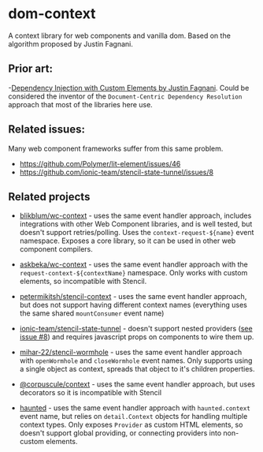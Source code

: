 # dom-context

A context library for web components and vanilla dom. Based on the algorithm proposed by Justin Fagnani.

## Prior art:

-[Dependency Injection with Custom Elements by Justin Fagnani](https://www.youtube.com/watch?v=6o5zaKHedTE&feature=youtu.be). Could be considered the inventor of the `Document-Centric Dependency Resolution` approach that most of the libraries here use.

## Related issues:

Many web component frameworks suffer from this same problem.

- https://github.com/Polymer/lit-element/issues/46
- https://github.com/ionic-team/stencil-state-tunnel/issues/8

## Related projects

- [blikblum/wc-context](https://github.com/blikblum/wc-context) - uses the same event handler approach, includes integrations with other Web Component libraries, and is well tested, but doesn't support retries/polling. Uses the `context-request-${name}` event namespace. Exposes a core library, so it can be used in other web component compilers.

- [askbeka/wc-context](https://github.com/askbeka/wc-context) - uses the same event handler approach with the `request-context-${contextName}` namespace. Only works with custom elements, so incompatible with Stencil.

- [petermikitsh/stencil-context](https://github.com/petermikitsh/stencil-context) - uses the same event handler approach, but does not support having different context names (everything uses the same shared `mountConsumer` event name)

- [ionic-team/stencil-state-tunnel](https://github.com/ionic-team/stencil-state-tunnel) - doesn't support nested providers ([see issue #8](https://github.com/ionic-team/stencil-state-tunnel/issues/8#issuecomment-655845289)) and requires javascript props on components to wire them up.

- [mihar-22/stencil-wormhole](https://github.com/mihar-22/stencil-wormhole) - uses the same event handler approach with `openWormhole` and `closeWormhole` event names. Only supports using a single object as context, spreads that object to it's children properties.

- [@corpuscule/context](https://github.com/corpusculejs/corpuscule/tree/master/packages/context) - uses the same event handler approach, but uses decorators so it is incompatible with Stencil

- [haunted](https://github.com/matthewp/haunted) - uses the same event handler approach with `haunted.context` event name, but relies on `detail.Context` objects for handling multiple context types. Only exposes `Provider` as custom HTML elements, so doesn't support global providing, or connecting providers into non-custom elements.
